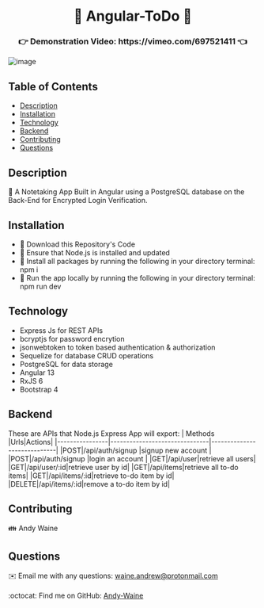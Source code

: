 
<h1 align="center">📝 Angular-ToDo 📝</h1>

<h3 align="center">👉 Demonstration Video: https://vimeo.com/697521411 👈 </h3>

![image](https://user-images.githubusercontent.com/88730354/162493843-4533edf7-b802-4f44-996b-2203a4178235.png)

## Table of Contents
- [Description](#description)
- [Installation](#installation)
- [Technology](#technology)
- [Backend](#backend)
- [Contributing](#contributing)
- [Questions](#questions)

## Description
<div>📜 A Notetaking App Built in Angular using a PostgreSQL database on the Back-End for Encrypted Login Verification.</div>

## Installation
<ul>
  <li>💾 Download this Repository's Code</li>
  <li>💾 Ensure that Node.js is installed and updated</li>
  <li>💾 Install all packages by running the following in your directory terminal: npm i</li>
  <li>💾 Run the app locally by running the following in your directory terminal: npm run dev</li>
</ul>

## Technology

- Express Js for REST APIs
- bcryptjs for password encrytion
- jsonwebtoken to token based authentication & authorization
- Sequelize for database CRUD operations
- PostgreSQL for data storage
- Angular 13 
- RxJS 6
- Bootstrap 4

## Backend

These are APIs that Node.js Express App will export:
| Methods |Urls|Actions|
|----------------|-------------------------------|-----------------------------|
|POST|/api/auth/signup |signup new account |
|POST|/api/auth/signup |login an account |
|GET|/api/user|retrieve all users|
|GET|/api/user/:id|retrieve user by id|
|GET|/api/items|retrieve all to-do items|
|GET|/api/items/:id|retrieve to-do item by id|
|DELETE|/api/items/:id|remove a to-do item by id|

## Contributing
👪 Andy Waine

## Questions
✉️ Email me with any questions: waine.andrew@protonmail.com<br /><br />
:octocat: Find me on GitHub: [Andy-Waine](https://github.com/Andy-Waine)<br />

